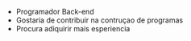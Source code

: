- Programador Back-end
- Gostaria de contribuir na contruçao de programas
- Procura adiquirir mais esperiencia
